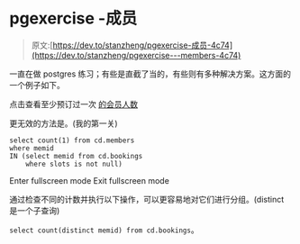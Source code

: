 # pgexercise -成员

> 原文:[https://dev.to/stanzheng/pgexercise-成员-4c74](https://dev.to/stanzheng/pgexercise---members-4c74)

一直在做 postgres 练习；有些是直截了当的，有些则有多种解决方案。这方面的一个例子如下。

点击查看至少预订过一次
[的会员人数](https://pgexercises.com/questions/aggregates/members1.html)

更无效的方法是。(我的第一关)

```
select count(1) from cd.members 
where memid 
IN (select memid from cd.bookings 
    where slots is not null) 
```

Enter fullscreen mode Exit fullscreen mode

通过检查不同的计数并执行以下操作，可以更容易地对它们进行分组。(distinct 是一个子查询)

`select count(distinct memid) from cd.bookings`。
